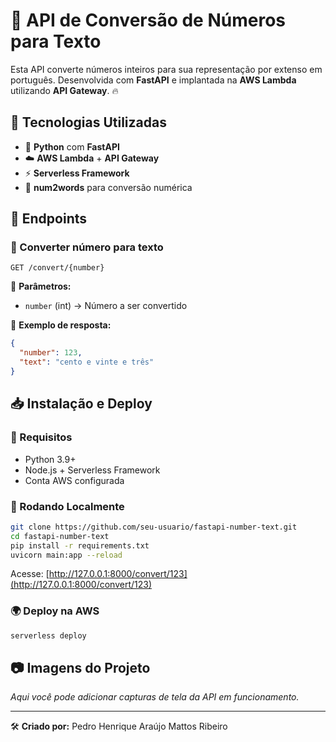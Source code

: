# 🚀 API de Conversão de Números para Texto

Esta API converte números inteiros para sua representação por extenso em português. Desenvolvida com **FastAPI** e implantada na **AWS Lambda** utilizando **API Gateway**. 🔥

## 🌟 Tecnologias Utilizadas
- 🐍 **Python** com **FastAPI**
- ☁️ **AWS Lambda** + **API Gateway**
- ⚡ **Serverless Framework**
- 🔢 **num2words** para conversão numérica

## 📌 Endpoints
### 🔄 Converter número para texto
```http
GET /convert/{number}
```
📌 **Parâmetros:**
- `number` (int) → Número a ser convertido

📌 **Exemplo de resposta:**
```json
{
  "number": 123,
  "text": "cento e vinte e três"
}
```

## 📥 Instalação e Deploy
### 🔧 Requisitos
- Python 3.9+
- Node.js + Serverless Framework
- Conta AWS configurada

### 🚀 Rodando Localmente
```bash
git clone https://github.com/seu-usuario/fastapi-number-text.git
cd fastapi-number-text
pip install -r requirements.txt
uvicorn main:app --reload
```
Acesse: [http://127.0.0.1:8000/convert/123](http://127.0.0.1:8000/convert/123)

### 🌍 Deploy na AWS
```bash
serverless deploy
```

## 📷 Imagens do Projeto
_Aqui você pode adicionar capturas de tela da API em funcionamento._

---
🛠 **Criado por:** Pedro Henrique Araújo Mattos Ribeiro

